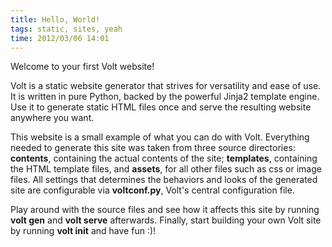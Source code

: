 ```yaml
---
title: Hello, World!
tags: static, sites, yeah
time: 2012/03/06 14:01
---
```


Welcome to your first Volt website!

Volt is a static website generator that strives for versatility and
ease of use. It is written in pure Python, backed by the powerful Jinja2
template engine. Use it to generate static HTML files once and serve the
resulting website anywhere you want.

This website is a small example of what you can do with Volt. Everything
needed to generate this site was taken from three source directories:
**contents**, containing the actual contents of the site;
**templates**, containing the HTML template files, and
**assets**, for all other files such as css or image files. All
settings that determines the behaviors and looks of the generated site are
configurable via **voltconf.py**, Volt's central configuration file.

Play around with the source files and see how it affects this site by
running **volt gen** and **volt serve** afterwards. Finally,
start building your own Volt site by running **volt init** and have
fun :)!
